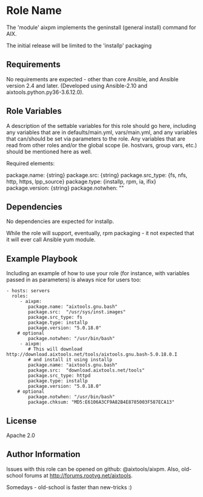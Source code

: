 Role Name
=========

The 'module' aixpm implements the geninstall (general install) command for AIX.

The initial release will be limited to the 'installp' packaging

Requirements
------------

No requirements are expected - other than core Ansible, and Ansible version 2.4 and later.
(Developed using Ansible-2.10 and aixtools.python.py36-3.6.12.0).

Role Variables
--------------

A description of the settable variables for this role should go here, including any variables that are in defaults/main.yml, vars/main.yml, and any variables that can/should be set via parameters to the role. Any variables that are read from other roles and/or the global scope (ie. hostvars, group vars, etc.) should be mentioned here as well.

Required elements:

package.name: {string}
package.src: {string}
package.src_type: {fs, nfs, http, https, lpp_source}
package.type: {installp, rpm, ia, ifix}
package.version: {string}
package.notwhen: ""


Dependencies
------------

No dependencies are expected for installp.

While the role will support, eventually, rpm packaging - it not expected that it will ever call Ansible yum module.

Example Playbook
----------------

Including an example of how to use your role (for instance, with variables passed in as parameters) is always nice for users too:

    - hosts: servers
      roles:
         - aixpm:
            package.name: "aixtools.gnu.bash"
            package.src:  "/usr/sys/inst.images"
            package.src_type: fs
            package.type: installp
            package.version: "5.0.18.0"
	    # optional
            package.notwhen: "/usr/bin/bash"
         - aixpm:
            # This will download http://download.aixtools.net/tools/aixtools.gnu.bash-5.0.18.0.I
            # and install it using installp
            package.name: "aixtools.gnu.bash"
            package.src:  "download.aixtools.net/tools"
            package.src_type: httpd
            package.type: installp
            package.version: "5.0.18.0"
	    # optional
            package.notwhen: "/usr/bin/bash"
            package.chksum: "MD5:E6106A3CF9A82B4E8785003F587ECA13"


License
-------

Apache 2.0

Author Information
------------------

Issues with this role can be opened on github: @aixtools/aixpm.
Also, old-school forums at http://forums.rootvg.net/aixtools.

Somedays - old-school is faster than new-tricks :)
